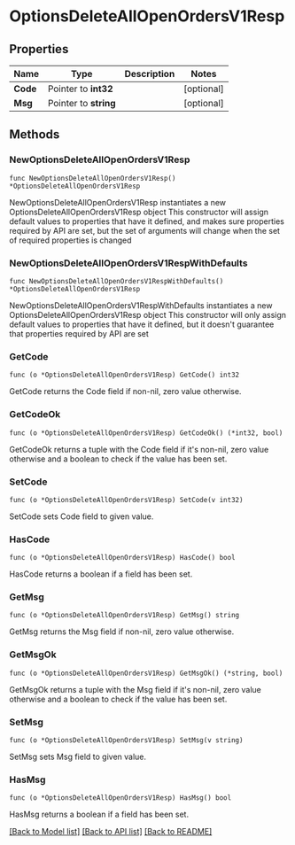 # OptionsDeleteAllOpenOrdersV1Resp

## Properties

Name | Type | Description | Notes
------------ | ------------- | ------------- | -------------
**Code** | Pointer to **int32** |  | [optional] 
**Msg** | Pointer to **string** |  | [optional] 

## Methods

### NewOptionsDeleteAllOpenOrdersV1Resp

`func NewOptionsDeleteAllOpenOrdersV1Resp() *OptionsDeleteAllOpenOrdersV1Resp`

NewOptionsDeleteAllOpenOrdersV1Resp instantiates a new OptionsDeleteAllOpenOrdersV1Resp object
This constructor will assign default values to properties that have it defined,
and makes sure properties required by API are set, but the set of arguments
will change when the set of required properties is changed

### NewOptionsDeleteAllOpenOrdersV1RespWithDefaults

`func NewOptionsDeleteAllOpenOrdersV1RespWithDefaults() *OptionsDeleteAllOpenOrdersV1Resp`

NewOptionsDeleteAllOpenOrdersV1RespWithDefaults instantiates a new OptionsDeleteAllOpenOrdersV1Resp object
This constructor will only assign default values to properties that have it defined,
but it doesn't guarantee that properties required by API are set

### GetCode

`func (o *OptionsDeleteAllOpenOrdersV1Resp) GetCode() int32`

GetCode returns the Code field if non-nil, zero value otherwise.

### GetCodeOk

`func (o *OptionsDeleteAllOpenOrdersV1Resp) GetCodeOk() (*int32, bool)`

GetCodeOk returns a tuple with the Code field if it's non-nil, zero value otherwise
and a boolean to check if the value has been set.

### SetCode

`func (o *OptionsDeleteAllOpenOrdersV1Resp) SetCode(v int32)`

SetCode sets Code field to given value.

### HasCode

`func (o *OptionsDeleteAllOpenOrdersV1Resp) HasCode() bool`

HasCode returns a boolean if a field has been set.

### GetMsg

`func (o *OptionsDeleteAllOpenOrdersV1Resp) GetMsg() string`

GetMsg returns the Msg field if non-nil, zero value otherwise.

### GetMsgOk

`func (o *OptionsDeleteAllOpenOrdersV1Resp) GetMsgOk() (*string, bool)`

GetMsgOk returns a tuple with the Msg field if it's non-nil, zero value otherwise
and a boolean to check if the value has been set.

### SetMsg

`func (o *OptionsDeleteAllOpenOrdersV1Resp) SetMsg(v string)`

SetMsg sets Msg field to given value.

### HasMsg

`func (o *OptionsDeleteAllOpenOrdersV1Resp) HasMsg() bool`

HasMsg returns a boolean if a field has been set.


[[Back to Model list]](../README.md#documentation-for-models) [[Back to API list]](../README.md#documentation-for-api-endpoints) [[Back to README]](../README.md)


